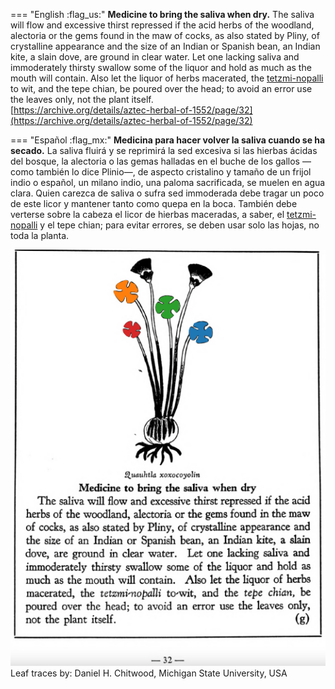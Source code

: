 
=== "English :flag_us:"
    **Medicine to bring the saliva when dry.** The saliva will flow and excessive thirst repressed if the acid herbs of the woodland, alectoria or the gems found in the maw of cocks, as also stated by Pliny, of crystalline appearance and the size of an Indian or Spanish bean, an Indian kite, a slain dove, are ground in clear water. Let one lacking saliva and immoderately thirsty swallow some of the liquor and hold as much as the mouth will contain. Also let the liquor of herbs macerated, the [tetzmi-nopalli](Tetzmi-nopalli.md) to wit, and the tepe chian, be poured over the head; to avoid an error use the leaves only, not the plant itself.  
    [https://archive.org/details/aztec-herbal-of-1552/page/32](https://archive.org/details/aztec-herbal-of-1552/page/32)  


=== "Español :flag_mx:"
    **Medicina para hacer volver la saliva cuando se ha secado.** La saliva fluirá y se reprimirá la sed excesiva si las hierbas ácidas del bosque, la alectoria o las gemas halladas en el buche de los gallos —como también lo dice Plinio—, de aspecto cristalino y tamaño de un frijol indio o español, un milano indio, una paloma sacrificada, se muelen en agua clara. Quien carezca de saliva o sufra sed immoderada debe tragar un poco de este licor y mantener tanto como quepa en la boca. También debe verterse sobre la cabeza el licor de hierbas maceradas, a saber, el [tetzmi-nopalli](Tetzmi-nopalli.md) y el tepe chian; para evitar errores, se deben usar solo las hojas, no toda la planta.  


![D_p032.png](assets/D_p032.png)  
Leaf traces by: Daniel H. Chitwood, Michigan State University, USA  